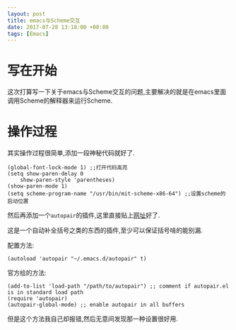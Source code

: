 ```yaml
---
layout: post
title: emacs与Scheme交互
date: 2017-07-28 13:18:00 +08:00
tags: [Emacs]
---
```


# 写在开始
这次打算写一下关于emacs与Scheme交互的问题,主要解决的就是在emacs里面调用Scheme的解释器来运行Scheme.

# 操作过程
其实操作过程很简单,添加一段神秘代码就好了.
```
(global-font-lock-mode 1) ;;打开代码高亮
(setq show-paren-delay 0
    show-paren-style 'parentheses)
(show-paren-mode 1)
(setq scheme-program-name "/usr/bin/mit-scheme-x86-64") ;;设置scheme的启动位置
```
然后再添加一个`autopair`的插件,这里直接贴上[网址](https://raw.githubusercontent.com/capitaomorte/autopair/master/autopair.el)好了.

这是一个自动补全括号之类的东西的插件,至少可以保证括号啥的能别漏.

配置方法:
```
(autoload 'autopair "~/.emacs.d/autopair" t)
```

官方给的方法:

```
(add-to-list 'load-path "/path/to/autopair") ;; comment if autopair.el is in standard load path
(require 'autopair)
(autopair-global-mode) ;; enable autopair in all buffers
```
但是这个方法我自己却报错,然后无意间发现那一种设置很好用.
